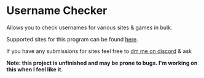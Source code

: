 # Username Checker
Allows you to check usernames for various sites & games in bulk.

Supported sites for this program can be found [here](https://pastebin.com/b65ZwxNA).

If you have any submissions for sites feel free to [dm me on discord](https://discord.gg/w87bRVru) & ask 

**Note: this project is unfinished and may be prone to bugs. I'm working on this when I feel like it.**
